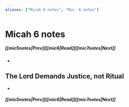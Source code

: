 ```yaml
---
aliases: ["Micah 6 notes", "Mic. 6 notes"]
---
```

# Micah 6 notes
##### <span class=arrow-left></span>[[mic5notes|Prev]]<span class=navigation-separator></span>[[mic6|Read]]<span class=navigation-separator></span>[[mic7notes|Next]]<span class=arrow-right></span>
- 
## The Lord Demands Justice, not Ritual
- 
##### <span class=arrow-left></span>[[mic5notes|Prev]]<span class=navigation-separator></span>[[mic6|Read]]<span class=navigation-separator></span>[[mic7notes|Next]]<span class=arrow-right></span>